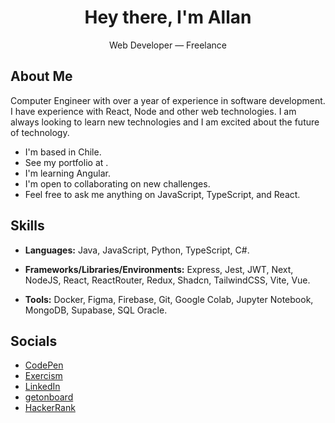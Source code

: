<h1 align="center">Hey there, I'm Allan</h1>
<p align="center">Web Developer — Freelance </p>

## About Me
Computer Engineer with over a year of experience in software development. I have experience with React, Node and other web technologies. I am always looking to learn new technologies and I am excited about the future of technology.

- I'm based in Chile.
- See my portfolio at .
- I'm learning Angular.
- I'm open to collaborating on new challenges.
- Feel free to ask me anything on JavaScript, TypeScript, and React.

## Skills

- **Languages:** Java, JavaScript, Python, TypeScript, C#.

- **Frameworks/Libraries/Environments:** Express, Jest, JWT, Next, NodeJS, React, ReactRouter, Redux, Shadcn, TailwindCSS, Vite, Vue.
- **Tools:** Docker, Figma, Firebase, Git, Google Colab, Jupyter Notebook, MongoDB, Supabase, SQL Oracle.
  
## Socials

- [CodePen](https://codepen.io/im-allan)
- [Exercism](https://exercism.org/profiles/dot-all)
- [LinkedIn](https://www.linkedin.com/in/im-allan/)
- [getonboard](https://www.getonbrd.com/p/allan-quiroz)
- [HackerRank](https://www.hackerrank.com/profile/al_quirozsilva)
